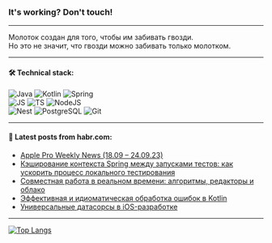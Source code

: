 ### It's working? Don't touch!

---
Молоток создан для того, чтобы им забивать гвозди. <br>
Но это не значит, что гвозди можно забивать только молотком.

---

#### 🛠️ Technical stack:

![Java](https://img.shields.io/badge/Java-informational?logo=Oracle&style=flat&logoColor=white&color=FF4500)
![Kotlin](https://img.shields.io/badge/Kotlin-informational?logo=Kotlin&style=flat&logoColor=white&color=774D97)
![Spring](https://img.shields.io/badge/SpringBoot-informational?logo=SpringBoot&style=flat&logoColor=white&color=6DB33F) <br>
![JS](https://img.shields.io/badge/JS-informational?logo=javaScript&style=flat&logoColor=black&color=F7Df1E)
![TS](https://img.shields.io/badge/TypeScript-informational?logo=typeScript&style=flat&logoColor=black&color=0667A8)
![NodeJS](https://img.shields.io/badge/NodeJS-informational?logo=node.js&style=flat&logoColor=white&color=70A760) <br>
![Nest](https://img.shields.io/badge/NestJS-informational?logo=NestJS&style=flat&logoColor=white&color=E0234E)
![PostgreSQL](https://img.shields.io/badge/PostgreSQL-informational?logo=PostgreSQL&style=flat&logoColor=white&color=DAA520)
![Git](https://img.shields.io/badge/Git-informational?logo=git&style=flat&logoColor=white&color=778899)

___

#### 💬 Latest posts from habr.com:

<!-- BLOG-POST-LIST:START -->
- [Apple Pro Weekly News &lpar;18.09 – 24.09.23&rpar;](https://habr.com/ru/articles/763420/?utm_source=habrahabr&utm_medium=rss&utm_campaign=763420)
- [Кэширование контекста Spring между запусками тестов: как ускорить процесс локального тестирования](https://habr.com/ru/companies/jugru/articles/762632/?utm_source=habrahabr&utm_medium=rss&utm_campaign=762632)
- [Совместная работа в реальном времени: алгоритмы, редакторы и облако](https://habr.com/ru/companies/cloud_mts/articles/763598/?utm_source=habrahabr&utm_medium=rss&utm_campaign=763598)
- [Эффективная и идиоматическая обработка ошибок в Kotlin](https://habr.com/ru/articles/763518/?utm_source=habrahabr&utm_medium=rss&utm_campaign=763518)
- [Универсальные датасорсы в iOS-разработке](https://habr.com/ru/companies/tensor/articles/763582/?utm_source=habrahabr&utm_medium=rss&utm_campaign=763582)
<!-- BLOG-POST-LIST:END -->

---
[![Top Langs](https://github-readme-stats-git-master-advtsetting-gmailcom.vercel.app/api/top-langs/?username=zloylis&langs_count=10&hide_title=false&title_color=e6edf3&size_weight=0.5&count_weight=0.5&layout=compact&hide_border=true&theme=dracula)](https://github.com/zloylis)

<!-- ![GitHub stats](https://github-readme-stats-git-master-advtsetting-gmailcom.vercel.app/api?username=zloylis&show_icons=true&hide_border=true&theme=dracula&hide_title=true&include_all_commits=true&count_private=true&hide=contribs&hide_rank=true) -->
